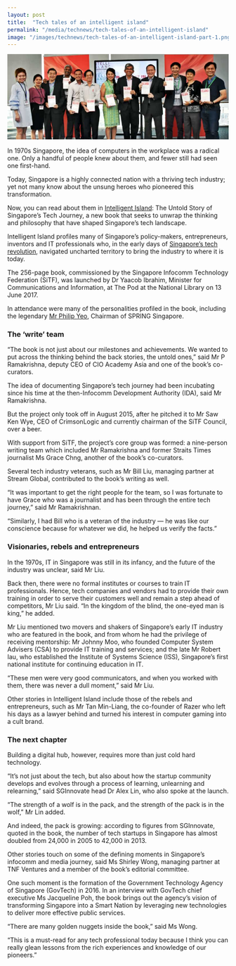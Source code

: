 ```yaml
---
layout: post
title:  "Tech tales of an intelligent island"
permalink: "/media/technews/tech-tales-of-an-intelligent-island"
image: "/images/technews/tech-tales-of-an-intelligent-island-part-1.png"
---
```


![tech tales of an intelligent island](/images/technews/tech-tales-of-an-intelligent-island-part-1.png)

In 1970s Singapore, the idea of computers in the workplace was a radical one. Only a handful of people knew about them, and fewer still had seen one first-hand.

Today, Singapore is a highly connected nation with a thriving tech industry; yet not many know about the unsung heroes who pioneered this transformation.

Now, you can read about them in [Intelligent Island](https://www.sgtech.org.sg/Web/Marketplace/Intelligent_Island/SiTFSites/Web/ContentAreas/Intelligent_Island.aspx?hkey=3d163e00-f8b2-45a6-a82a-f91fa8698cda): The Untold Story of Singapore’s Tech Journey, a new book that seeks to unwrap the thinking and philosophy that have shaped Singapore’s tech landscape.

Intelligent Island profiles many of Singapore’s policy-makers, entrepreneurs, inventors and IT professionals who, in the early days of [Singapore’s tech revolution](https://www.youtube.com/watch?v=S2z2LnSgJF0&feature=youtu.be), navigated uncharted territory to bring the industry to where it is today.

The 256-page book, commissioned by the Singapore Infocomm Technology Federation (SiTF), was launched by Dr Yaacob Ibrahim, Minister for Communications and Information, at The Pod at the National Library on 13 June 2017.

In attendance were many of the personalities profiled in the book, including the legendary [Mr Philip Yeo](https://www.tech.gov.sg/technews/people/2016/10/the-original-tech-maverick-in-gov), Chairman of SPRING Singapore.

### **The ‘write’ team**
“The book is not just about our milestones and achievements. We wanted to put across the thinking behind the back stories, the untold ones,” said Mr P Ramakrishna, deputy CEO of CIO Academy Asia and one of the book’s co-curators.

The idea of documenting Singapore’s tech journey had been incubating since his time at the then-Infocomm Development Authority (IDA), said Mr Ramakrishna.

But the project only took off in August 2015, after he pitched it to Mr Saw Ken Wye, CEO of CrimsonLogic and currently chairman of the SiTF Council, over a beer.

With support from SiTF, the project’s core group was formed: a nine-person writing team which included Mr Ramakrishna and former Straits Times journalist Ms Grace Chng, another of the book’s co-curators.

Several tech industry veterans, such as Mr Bill Liu, managing partner at Stream Global, contributed to the book’s writing as well.

“It was important to get the right people for the team, so I was fortunate to have Grace who was a journalist and has been through the entire tech journey,” said Mr Ramakrishnan.

“Similarly, I had Bill who is a veteran of the industry — he was like our conscience because for whatever we did, he helped us verify the facts.”

### **Visionaries, rebels and entrepreneurs**
In the 1970s, IT in Singapore was still in its infancy, and the future of the industry was unclear, said Mr Liu.

Back then, there were no formal institutes or courses to train IT professionals. Hence, tech companies and vendors had to provide their own training in order to serve their customers well and remain a step ahead of competitors, Mr Liu said. “In the kingdom of the blind, the one-eyed man is king,” he added.

Mr Liu mentioned two movers and shakers of Singapore’s early IT industry who are featured in the book, and from whom he had the privilege of receiving mentorship: Mr Johnny Moo, who founded Computer System Advisers (CSA) to provide IT training and services; and the late Mr Robert Iau, who established the Institute of Systems Science (ISS), Singapore’s first national institute for continuing education in IT.

“These men were very good communicators, and when you worked with them, there was never a dull moment,” said Mr Liu.

Other stories in Intelligent Island include those of the rebels and entrepreneurs, such as Mr Tan Min-Liang, the co-founder of Razer who left his days as a lawyer behind and turned his interest in computer gaming into a cult brand.

### **The next chapter**
Building a digital hub, however, requires more than just cold hard technology.

“It’s not just about the tech, but also about how the startup community develops and evolves through a process of learning, unlearning and relearning,” said SGInnovate head Dr Alex Lin, who also spoke at the launch.

“The strength of a wolf is in the pack, and the strength of the pack is in the wolf,” Mr Lin added.

And indeed, the pack is growing: according to figures from SGInnovate, quoted in the book, the number of tech startups in Singapore has almost doubled from 24,000 in 2005 to 42,000 in 2013.

Other stories touch on some of the defining moments in Singapore’s infocomm and media journey, said Ms Shirley Wong, managing partner at TNF Ventures and a member of the book’s editorial committee.

One such moment is the formation of the Government Technology Agency of Singapore (GovTech) in 2016. In an interview with GovTech chief executive Ms Jacqueline Poh, the book brings out the agency’s vision of transforming Singapore into a Smart Nation by leveraging new technologies to deliver more effective public services.

“There are many golden nuggets inside the book,” said Ms Wong.

“This is a must-read for any tech professional today because I think you can really glean lessons from the rich experiences and knowledge of our pioneers.”
